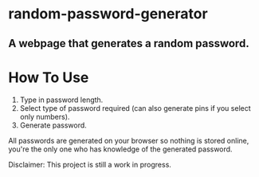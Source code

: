 # random-password-generator

## A webpage that generates a random password. 

# How To Use
1. Type in password length.
2. Select type of password required (can also generate pins if you select only numbers).
3. Generate password.

All passwords are generated on your browser so nothing is stored online, you're the only one who has knowledge of the generated password.

Disclaimer: This project is still a work in progress.
